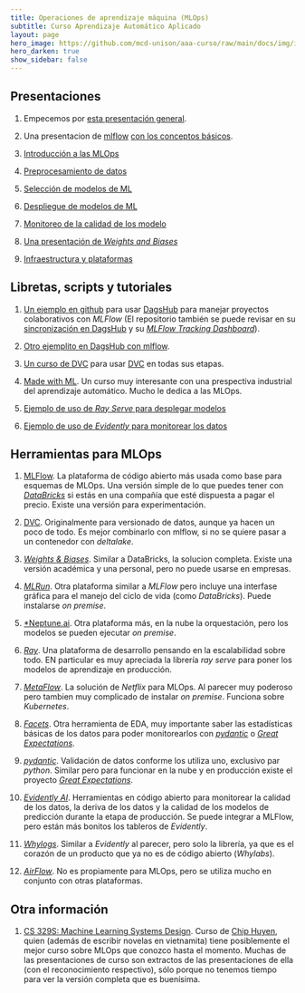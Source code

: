 ```yaml
---
title: Operaciones de aprendizaje máquina (MLOps)
subtitle: Curso Aprendizaje Automático Aplicado
layout: page
hero_image: https://github.com/mcd-unison/aaa-curso/raw/main/docs/img/intro-banner.jpeg
hero_darken: true
show_sidebar: false
---
```


## Presentaciones 

1. Empecemos por [esta presentación general](https://github.com/mcd-unison/aaa-curso/raw/main/slides/mlflow_general.pdf).

2. Una presentacion de [mlflow](https://www.mlflow.org) [con los conceptos básicos](https://github.com/mcd-unison/aaa-curso/raw/main/slides/mlflow_recortes.pdf).

3. [Introducción a las MLOps](https://github.com/mcd-unison/aaa-curso/raw/main/slides/MLOps-intro.pdf)
   
4. [Preprocesamiento de datos](https://github.com/mcd-unison/aaa-curso/raw/main/slides/mlops-preprocesamiento.pdf)

5. [Selección de modelos de ML](https://github.com/mcd-unison/aaa-curso/raw/main/slides/mlops-seleccion.pdf)

6. [Despliegue de modelos de ML](https://github.com/mcd-unison/aaa-curso/raw/main/slides/mlops-deploy.pptx)

7. [Monitoreo de la calidad de los modelo](https://github.com/mcd-unison/aaa-curso/raw/main/slides/mlops-monitor.pptx)

8. [Una presentación de *Weights and Biases*](https://github.com/mcd-unison/aaa-curso/raw/main/slides/WandB-tutorial.pptx)

9. [Infraestructura y plataformas](https://github.com/mcd-unison/aaa-curso/raw/main/slides/MLOps-infraestructura.pdf)


## Libretas, scripts y tutoriales

1. [Un ejemplo en github](https://github.com/juliowaissman/github-mlflow-dagshub-colab) para usar [DagsHub](https://dagshub.com/) para manejar proyectos colaborativos con *MLFlow* (El repositorio también se puede revisar en su [sincronización en DagsHub](https://dagshub.com/juliowaissman/github-mlflow-dagshub-colab) y su [*MLFlow Tracking Dashboard*](https://dagshub.com/juliowaissman/github-mlflow-dagshub-colab.mlflow)).

2. [Otro ejemplito en DagsHub con mlflow](https://dagshub.com/juliowaissman/toyota).
   
3. [Un curso de DVC](https://learn.iterative.ai) para usar [DVC](https://dvc.org) en todas sus etapas.

4. [Made with ML](https://madewithml.com). Un curso muy interesante con una prespectiva industrial del aprendizaje automático. Mucho le dedica a las MLOps.

5. [Ejemplo de uso de *Ray Serve* para desplegar modelos](https://github.com/anyscale/academy/blob/main/ray-serve/e2e/tutorial.ipynb)

6. [Ejemplo de uso de *Evidently* para monitorear los datos](https://github.com/anyscale/academy/blob/main/ray-serve/e2e/tutorial.ipynb)


## Herramientas para MLOps

1. [MLFlow](https://www.mlflow.org). La plataforma de código abierto más usada como base para esquemas de MLOps. Una versión simple de lo que puedes tener con [*DataBricks*](https://databricks.com) si estás en una compañía que esté dispuesta a pagar el precio. Existe una versión para experimentación.

2. [DVC](https://dvc.org). Originalmente para versionado de datos, aunque ya hacen un poco de todo. Es mejor combinarlo con mlflow, si no se quiere pasar a un contenedor con *deltalake*.

3. [*Weights & Biases*](https://wandb.ai/site). Similar a DataBricks, la solucion completa. Existe una versión académica y una personal, pero no puede usarse en empresas.

4. [*MLRun*](https://www.mlrun.org). Otra plataforma similar a *MLFlow* pero incluye una interfase gráfica para el manejo del ciclo de vida (como *DataBricks*). Puede instalarse *on premise*.
   
5. [*Neptune.ai](https://neptune.ai). Otra plataforma más, en la nube la orquestación, pero los modelos se pueden ejecutar *on premise*.

6. [*Ray*](https://www.ray.io/). Una plataforma de desarrollo pensando en la escalabilidad sobre todo. EN particular es muy apreciada la librería *ray serve* para poner los modelos de aprendizaje en producción.

7. [*MetaFlow*](https://metaflow.org). La solución de *Netflix* para MLOps. Al parecer muy poderoso pero tambien muy complicado de instalar *on premise*. Funciona sobre *Kubernetes*.

8. [*Facets*](https://pair-code.github.io/facets/). Otra herramienta de EDA, muy importante saber las estadísticas básicas de los datos para poder monitorearlos con [*pydantic*](https://pydantic-docs.helpmanual.io) o [*Great Expectations*](https://github.com/great-expectations/great_expectations).

9. [*pydantic*](https://pydantic-docs.helpmanual.io). Validación de datos conforme los utiliza uno, exclusivo par *python*. Similar pero para funcionar en la nube y en producción existe el proyecto [*Great Expectations*](https://github.com/great-expectations/great_expectations).

10. [*Evidently AI*](https://evidentlyai.com). Herramientas en código abierto para monitorear la calidad de los datos, la deriva de los datos y la calidad de los modelos de predicción durante la etapa de producción. Se puede integrar a MLFlow, pero están más bonitos los tableros de *Evidently*.

11. [*Whylogs*](https://github.com/whylabs/whylogs). Similar a *Evidently* al parecer, pero solo la librería, ya que es el corazón de un producto que ya no es de código abierto (*Whylabs*). 

12. [*AirFlow*](https://airflow.apache.org). No es propiamente para MLOps, pero se utiliza mucho en conjunto con otras plataformas.


## Otra información

1. [CS 329S: Machine Learning Systems Design](https://stanford-cs329s.github.io/syllabus.html). Curso de [Chip Huyen](https://huyenchip.com), quien (además de escribir novelas en vietnamita) tiene posiblemente el mejor curso sobre MLOps que conozco hasta el momento. Muchas de las presentaciones de curso son extractos de las presentaciones de ella (con el reconocimiento respectivo), sólo porque no tenemos tiempo para ver la versión completa que es buenísima.
